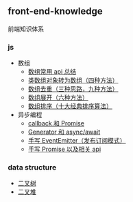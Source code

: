 ## front-end-knowledge

前端知识体系

### js

- 数组
  - [数组常用 api 总结](js/js-array-api.md)
  - [类数组对象转为数组（四种方法）](js/js-array-like.md)
  - [数组去重（三种思路，九种方法）](js/js-array-unique.md)
  - [数组展开（六种方法）](js/js-array-flat.md)
  - [数组排序（十大经典排序算法）](js/js-array-sort.md)
- 异步编程
  - [callback 和 Promise](js/js-async-promise.md)
  - [Generator 和 async/await](js/js-async-await.md)
  - [手写 EventEmitter（发布订阅模式）](js/js-async-event.md)
  - [手写 Promise 以及相关 api](js/js-async-promise-aplus.md)

### data structure

- [二叉树](data-structure/BinarySearchTree.js)
- [二叉堆](data-structure/Heap.js)

